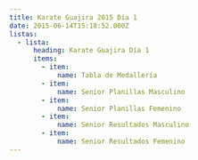 ```yaml
---
title: Karate Guajira 2015 Día 1
date: 2015-06-14T15:18:52.000Z
listas:
  - lista:
      heading: Karate Guajira Día 1
      items:
        - item:
            name: Tabla de Medallería
        - item:
            name: Senior Planillas Masculino
        - item:
            name: Senior Planillas Femenino
        - item:
            name: Senior Resultados Masculino
        - item:
            name: Senior Resultados Femenino
---
```




